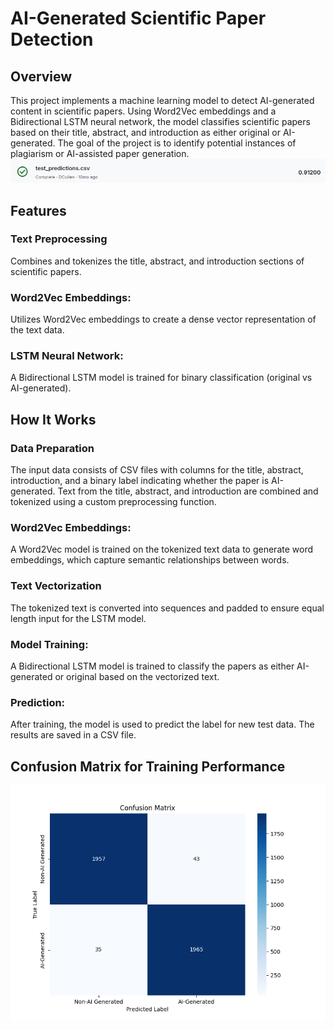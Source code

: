 # AI-Generated Scientific Paper Detection
## Overview
This project implements a machine learning model to detect AI-generated content in scientific papers. Using Word2Vec embeddings and a Bidirectional LSTM neural network, the model classifies scientific papers based on their title, abstract, and introduction as either original or AI-generated. The goal of the project is to identify potential instances of plagiarism or AI-assisted paper generation.
![Alt text](testdata.png)

## Features
### Text Preprocessing 
Combines and tokenizes the title, abstract, and introduction sections of scientific papers.
### Word2Vec Embeddings: 
Utilizes Word2Vec embeddings to create a dense vector representation of the text data.
### LSTM Neural Network:
A Bidirectional LSTM model is trained for binary classification (original vs AI-generated).

## How It Works
### Data Preparation

The input data consists of CSV files with columns for the title, abstract, introduction, and a binary label indicating whether the paper is AI-generated.
Text from the title, abstract, and introduction are combined and tokenized using a custom preprocessing function.
### Word2Vec Embeddings:

A Word2Vec model is trained on the tokenized text data to generate word embeddings, which capture semantic relationships between words.
### Text Vectorization

The tokenized text is converted into sequences and padded to ensure equal length input for the LSTM model.
### Model Training:

A Bidirectional LSTM model is trained to classify the papers as either AI-generated or original based on the vectorized text.
### Prediction:

After training, the model is used to predict the label for new test data. The results are saved in a CSV file.

## Confusion Matrix for Training Performance
![Alt text](confusion_matrix.png)
